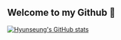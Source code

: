 ## Welcome to my Github 👋

[![Hyunseung's GitHub stats](https://github-readme-stats.vercel.app/api?username=hyvnsevng&theme=holi)](https://github.com/anuraghazra/github-readme-stats)

<!--
**hyvnsevng/hyvnsevng** is a ✨ _special_ ✨ repository because its `README.md` (this file) appears on your GitHub profile.

Here are some ideas to get you started:

- 🔭 I’m currently working on ...
- 🌱 I’m currently learning ...
- 👯 I’m looking to collaborate on ...
- 🤔 I’m looking for help with ...
- 💬 Ask me about ...
- 📫 How to reach me: ...
- 😄 Pronouns: ...
- ⚡ Fun fact: ...
-->
